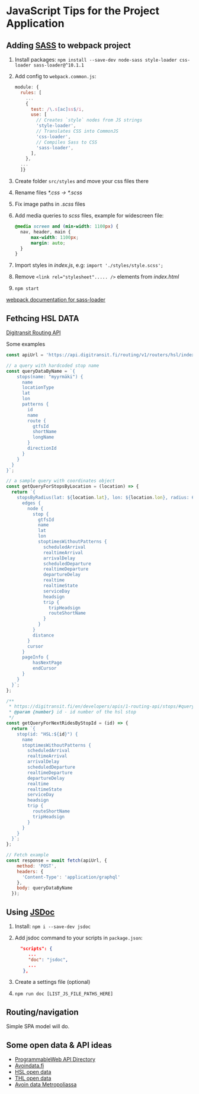 # JavaScript Tips for the Project Application

## Adding [SASS](https://sass-lang.com/) to webpack project

1. Install packages: `npm install --save-dev node-sass style-loader css-loader sass-loader@^10.1.1`
1. Add config to `webpack.common.js`:

    ```js
    module: {
      rules: [
        ...
        {
          test: /\.s[ac]ss$/i,
          use: [
            // Creates `style` nodes from JS strings
            'style-loader',
            // Translates CSS into CommonJS
            'css-loader',
            // Compiles Sass to CSS
            'sass-loader',
          ],
        },
      ...
      ]}
    ```

1. Create folder `src/styles` and move your css files there
1. Rename files _*.css -> *.scss_
1. Fix image paths in _.scss_ files
1. Add media queries to _scss_ files, example for widescreen file:

    ```scss
    @media screen and (min-width: 1100px) {
      nav, header, main {
          max-width: 1100px;
          margin: auto;
      }
    }
    ```

1. Import styles in _index.js_, e.g: `import './styles/style.scss';`
1. Remove `<link rel="stylesheet"..... />` elements from _index.html_
1. `npm start`

[webpack documentation for sass-loader](https://webpack.js.org/loaders/sass-loader/)

## Fethcing HSL DATA

[Digitransit Routing API](https://digitransit.fi/en/developers/apis/1-routing-api/)

Some examples

```js
const apiUrl = 'https://api.digitransit.fi/routing/v1/routers/hsl/index/graphql';

// a query with hardcoded stop name
const queryDataByName = `{
    stops(name: "myyrmäki") {
      name
      locationType
      lat
      lon
      patterns {
        id
        name
        route {
          gtfsId
          shortName
          longName
        }
        directionId
      }
    }
  }
}`;

// a sample query with coordinates object
const getQueryForStopsByLocation = (location) => {
  return `{
    stopsByRadius(lat: ${location.lat}, lon: ${location.lon}, radius: 600, first: 10) {
      edges {
        node {
          stop {
            gtfsId
            name
            lat
            lon
            stoptimesWithoutPatterns {
              scheduledArrival
              realtimeArrival
              arrivalDelay
              scheduledDeparture
              realtimeDeparture
              departureDelay
              realtime
              realtimeState
              serviceDay
              headsign
              trip {
                tripHeadsign
                routeShortName
              }
            }
          }
          distance
        }
        cursor
      }
      pageInfo {
          hasNextPage
          endCursor
      }
    }
  }`;
};

/**
 * https://digitransit.fi/en/developers/apis/1-routing-api/stops/#query-scheduled-departure-and-arrival-times-of-a-stop
 * @param {number} id - id number of the hsl stop
 */
const getQueryForNextRidesByStopId = (id) => {
  return `{
    stop(id: "HSL:${id}") {
      name
      stoptimesWithoutPatterns {
        scheduledArrival
        realtimeArrival
        arrivalDelay
        scheduledDeparture
        realtimeDeparture
        departureDelay
        realtime
        realtimeState
        serviceDay
        headsign
        trip {
          routeShortName
          tripHeadsign
        }
      }
    }
  }`;
};

// Fetch example
const response = await fetch(apiUrl, {
    method: 'POST',
    headers: {
      'Content-Type': 'application/graphql'
    },
    body: queryDataByName
  });
```

## Using [JSDoc](https://jsdoc.app/)

1. Install: `npm i --save-dev jsdoc`
1. Add jsdoc command to your scripts in `package.json`:

     ```json
       "scripts": {
          ...
          "doc": "jsdoc",
          ...
        },
     ```

1. Create a settings file (optional)
1. `npm run doc [LIST_JS_FILE_PATHS_HERE]`

## Routing/navigation

Simple SPA model will do.

## Some open data & API ideas

- [ProgrammableWeb API Directory](https://www.programmableweb.com/category/all/apis)
- [Avoindata.fi](https://www.avoindata.fi/en)
- [HSL open data](https://www.hsl.fi/en/hsl/open-data)
- [THL open data](https://thl.fi/fi/tilastot-ja-data/aineistot-ja-palvelut/avoin-data)
- [Avoin data Metropoliassa](https://wiki.metropolia.fi/display/opendata/REST-rajapinnat)